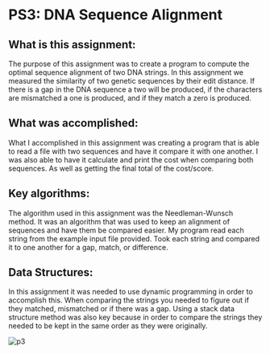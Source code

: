 # PS3: DNA Sequence Alignment

## What is this assignment:  
The purpose of this assignment was to create a program to compute the optimal sequence
alignment of two DNA strings. In this assignment we measured the similarity of two genetic
sequences by their edit distance. If there is a gap in the DNA sequence a two will be produced, if
the characters are mismatched a one is produced, and if they match a zero is produced.

## What was accomplished:  
What I accomplished in this assignment was creating a program that is able to read a file with
two sequences and have it compare it with one another. I was also able to have it calculate and
print the cost when comparing both sequences. As well as getting the final total of the cost/score.

## Key algorithms:  
The algorithm used in this assignment was the Needleman-Wunsch method. It was an algorithm
that was used to keep an alignment of sequences and have them be compared easier. My program
read each string from the example input file provided. Took each string and compared it to one
another for a gap, match, or difference.

## Data Structures:  
In this assignment it was needed to use dynamic programming in order to accomplish this. When
comparing the strings you needed to figure out if they matched, mismatched or if there was a
gap. Using a stack data structure method was also key because in order to compare the strings
they needed to be kept in the same order as they were originally.

![p3](https://github.com/JustinCheok/PS3-DNA-Sequence-Alignment/assets/80936005/8f97a182-1d38-499d-a602-24bcafc5575e)
